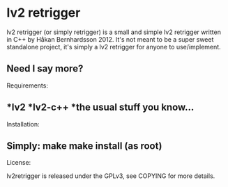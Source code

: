 lv2 retrigger
====
lv2 retrigger (or simply retrigger) is a small and simple lv2 retrigger written in C++
by Håkan Bernhardsson 2012. It's not meant to be a super sweet standalone project,
it's simply a lv2 retrigger for anyone to use/implement.

Need I say more?
----------------------------------------------------------------------------------------
Requirements:

*lv2
*lv2-c++
*the usual stuff you know...
----------------------------------------------------------------------------------------
Installation:

Simply:
make
make install (as root)
----------------------------------------------------------------------------------------
License:

lv2retrigger is released under the GPLv3, see COPYING for more details.